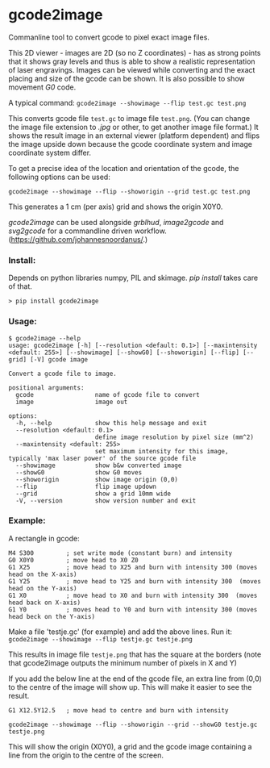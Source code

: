 # gcode2image

Commanline tool to convert gcode to pixel exact image files.

This 2D viewer - images are 2D (so no Z coordinates) - has as strong points that it shows gray levels and thus is able to show a realistic representation of laser engravings. Images can be viewed while converting and the exact placing and size of the gcode can be shown.
It is also possible to show movement *G0* code.

A typical command:
```gcode2image --showimage --flip test.gc test.png```

This converts gcode file ```test.gc``` to image file ```test.png```. (You can change the image file extension to *.jpg* or other, to get another image file format.) It shows the result image in an external viewer (platform dependent) and flips the image upside down because the gcode coordinate system and image coordinate system differ.

To get a precise idea of the location and orientation of the gcode, the following options can be used:

```gcode2image --showimage --flip --showorigin --grid test.gc test.png```

This generates a 1 cm (per axis) grid and shows the origin X0Y0.

*gcode2image* can be used alongside *grblhud*, *image2gcode* and *svg2gcode* for a commandline driven workflow. (https://github.com/johannesnoordanus/.)

### Install:
Depends on python libraries numpy, PIL and skimage.
*pip install* takes care of that.
```
> pip install gcode2image
```
### Usage:
```
$ gcode2image --help
usage: gcode2image [-h] [--resolution <default: 0.1>] [--maxintensity <default: 255>] [--showimage] [--showG0] [--showorigin] [--flip] [--grid] [-V] gcode image

Convert a gcode file to image.

positional arguments:
  gcode                 name of gcode file to convert
  image                 image out

options:
  -h, --help            show this help message and exit
  --resolution <default: 0.1>
                        define image resolution by pixel size (mm^2)
  --maxintensity <default: 255>
                        set maximum intensity for this image, typically 'max laser power' of the source gcode file
  --showimage           show b&w converted image
  --showG0              show G0 moves
  --showorigin          show image origin (0,0)
  --flip                flip image updown
  --grid                show a grid 10mm wide
  -V, --version         show version number and exit
```
### Example:
A rectangle in gcode:
```
M4 S300         ; set write mode (constant burn) and intensity
G0 X0Y0         ; move head to X0 Z0
G1 X25          ; move head to X25 and burn with intensity 300 (moves head on the X-axis)
G1 Y25          ; move head to Y25 and burn with intensity 300  (moves head on the Y-axis)
G1 X0           ; move head to X0 and burn with intensity 300  (moves head back on X-axis)
G1 Y0           ; moves head to Y0 and burn with intensity 300 (moves head beck on the Y-axis)
```

Make a file 'testje.gc' (for example) and add the above lines.
Run it:
```gcode2image --showimage --flip testje.gc testje.png```

This results in image file ```testje.png``` that has the square at the borders (note that gcode2image outputs the minimum number of pixels in X and Y)

If you add the below line at the end of the gcode file, an extra line from (0,0) to the centre of the image will show up.
This will make it easier to see the result.

```G1 X12.5Y12.5   ; move head to centre and burn with intensity```

```gcode2image --showimage --flip --showorigin --grid --showG0 testje.gc testje.png```

This will show the origin (X0Y0), a grid and the gcode image containing a line from the origin to the centre of the screen.

